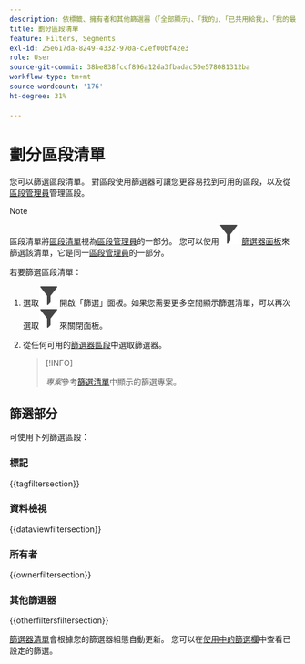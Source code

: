 ```yaml
---
description: 依標籤、擁有者和其他篩選器（「全部顯示」、「我的」、「已共用給我」、「我的最愛」和「已核准」）進行篩選。
title: 劃分區段清單
feature: Filters, Segments
exl-id: 25e617da-8249-4332-970a-c2ef00bf42e3
role: User
source-git-commit: 38be838fccf896a12da3fbadac50e578081312ba
workflow-type: tm+mt
source-wordcount: '176'
ht-degree: 31%

---
```


# 劃分區段清單

您可以篩選區段清單。 對區段使用篩選器可讓您更容易找到可用的區段，以及從[區段管理員](seg-manage.md)管理區段。

>[!NOTE]
>
>區段清單將[區段清單](seg-manage.md#filters-list)視為[區段管理員](seg-manage.md)的一部分。 您可以使用![篩選器](/help/assets/icons/Filter.svg) [篩選器面板](seg-manage.md#filter-panel)來篩選該清單，它是同一[區段管理員](seg-manage.md)的一部分。
>


若要篩選區段清單：

1. 選取![Filter](/help/assets/icons/Filter.svg)開啟「篩選」面板。如果您需要更多空間顯示篩選清單，可以再次選取![Filter](/help/assets/icons/Filter.svg)來關閉面板。
1. 從任何可用的[篩選器區段](#filter-sections)中選取篩選器。

   >[!INFO]
   >
   >*專案*&#x200B;參考[篩選清單](seg-manage.md#segment-list)中顯示的篩選專案。
   > 

## 篩選部分

可使用下列篩選區段：

### 標記

{{tagfiltersection}}

### 資料檢視

{{dataviewfiltersection}}

### 所有者

{{ownerfiltersection}}


### 其他篩選器

{{otherfiltersfiltersection}}


[篩選器清單](seg-manage.md#segment-list)會根據您的篩選器組態自動更新。 您可以在[使用中的篩選欄](seg-manage.md#active-filter-bar)中查看已設定的篩選。

